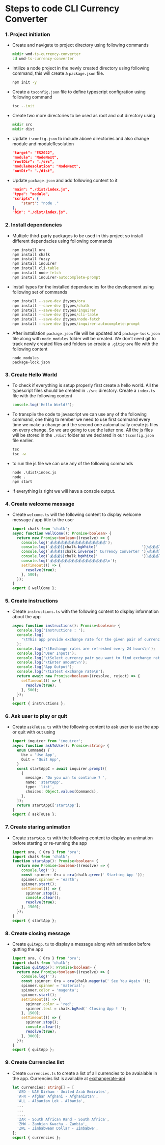 # Steps to code CLI Currency Converter

### 1. Project initiation

- Create and navigate to project directory using following commands

  ```cmd
  mkdir wmd-ts-currency-converter
  cd wmd-ts-currency-converter
  ```

- Intilize a node project in the newly created directory using following command, this will create a `package.json` file.

  ```cmd
  npm init -y
  ```

- Create a `tsconfig.json` file to define typescript configration using following command

  ```cmd
  tsc --init
  ```

- Create two more directories to be used as root and out directory using

  ```cmd
  mkdir src
  mkdir dist
  ```

- Update `tsconfig.json` to include above directories and also change module and moduleResolution

  ```json
  "target": "ES2022",
  "module": "NodeNext",
  "rootDir": "./src",
  "moduleResolution": "NodeNext",
  "outDir": "./dist",
  ```

- Update `package.json` and add following content to it

  ```json
  "main": "./dist/index.js",
  "type": "module",
  "scripts": {
      "start": "node ."
  },
  "bin": "./dist/index.js",
  ```

### 2. Install dependencies

- Multiple third-party packages to be used in this project so install different dependacies using following commands

  ```cmd
  npm install ora
  npm install chalk
  npm install fuzzy
  npm install inquirer
  npm install cli-table
  npm install node-fetch
  npm install inquirer-autocomplete-prompt
  ```

- Install types for the installed dependancies for the development using following set of commands

  ```cmd
  npm install --save-dev @types/ora
  npm install --save-dev @types/chalk
  npm install --save-dev @types/inquirer
  npm install --save-dev @types/cli-table
  npm install --save-dev @types/node-fetch
  npm install --save-dev @types/inquirer-autocomplete-prompt
  ```

- After installation `package.json` file will be updated and `package-lock.json` file along with `node_modules` folder will be created. We don't need git to track newly created files and folders so create a `.gitignore` file with the following content

  ```gitignore
  node_modules
  package-lock.json
  ```

### 3. Create Hello World

- To check if everything is setup properly first create a hello world. All the typescript files should be created in `./src` directory. Create a `index.ts` file with the following content

  ```ts
  console.log('Hello World!');
  ```

- To transpile the code to javascript we can use any of the following command, one thing to rember we need to use first command every time we make a change and the second one automatically create js files on every change. So we are going to use the latter one. All the js files will be stored in the `./dist` folder as we declared in our `tsconfig.json` file earlier.

  ```cmd
  tsc
  tsc -w
  ```

- to run the js file we can use any of the following commands

  ```cmd
  node .\dist\index.js
  node .
  npm start
  ```

- If everything is right we will have a console output.

### 4. Create welcome message

- Create `welcome.ts` will the following content to display welcome message / app title to the user

  ```ts
  import chalk from 'chalk';
  async function wellCome(): Promise<boolean> {
    return new Promise<boolean>((resolve) => {
      console.log('💰💰💰💰💰💰💰💰💰💰💰💰💰💰💰💰');
      console.log(`💰💰💰${chalk.bgWhite('                    ')}💰💰💰`);
      console.log(`💰💰💰${chalk.inverse(' Currency Converter ')}💰💰💰`);
      console.log(`💰💰💰${chalk.bgWhite('                    ')}💰💰💰`);
      console.log('💰💰💰💰💰💰💰💰💰💰💰💰💰💰💰💰\n');
      setTimeout(() => {
        resolve(true);
      }, 500);
    });
  }
  export { wellCome };
  ```

### 5. Create instructions

- Create `instructions.ts` with the following content to display information about the app

  ```ts
  async function instructions(): Promise<boolean> {
    console.log('Instructions : ');
    console.log(
      '\tThis app provide exchange rate for the given pair of currencies'
    );
    console.log('\tExchange rates are refreshed every 24 hours\n');
    console.log('User Inputs');
    console.log('\tSelect currency pair you want to find exchange rate of');
    console.log('\tEnter amount\n');
    console.log('App Output');
    console.log('\tLatest exchange rate\n');
    return await new Promise<boolean>((resolve, reject) => {
      setTimeout(() => {
        resolve(true);
      }, 500);
    });
  }
  export { instructions };
  ```

### 6. Ask user to play or quit

- Create `askToUse.ts` with the following content to ask user to use the app or quit with out using

  ```ts
  import inquirer from 'inquirer';
  async function askToUse(): Promise<string> {
    enum Commands {
      Use = 'Use App',
      Quit = 'Quit App',
    }
    const startAppC = await inquirer.prompt([
      {
        message: 'Do you wan to continue ? ',
        name: 'startApp',
        type: 'list',
        choices: Object.values(Commands),
      },
    ]);
    return startAppC['startApp'];
  }
  export { askToUse };
  ```

### 7. Create staring animation

- Create `startApp.ts` with the following content to display an animation before starting or re-running the app

  ```ts
  import ora, { Ora } from 'ora';
  import chalk from 'chalk';
  function startApp(): Promise<boolean> {
    return new Promise<boolean>((resolve) => {
      console.log('');
      const spinner: Ora = ora(chalk.green(' Starting App '));
      spinner.spinner = 'earth';
      spinner.start();
      setTimeout(() => {
        spinner.stop();
        console.clear();
        resolve(true);
      }, 1500);
    });
  }
  export { startApp };
  ```

### 8. Create closing message

- Create `quitApp.ts` to display a message along with animation before qutting the app

  ```ts
  import ora, { Ora } from 'ora';
  import chalk from 'chalk';
  function quitApp(): Promise<boolean> {
    return new Promise<boolean>((resolve) => {
      console.log('');
      const spinner: Ora = ora(chalk.magenta(' See You Again '));
      spinner.spinner = 'material';
      spinner.color = 'magenta';
      spinner.start();
      setTimeout(() => {
        spinner.color = 'red';
        spinner.text = chalk.bgRed(' Closing App ! ');
      }, 1500);
      setTimeout(() => {
        spinner.stop();
        console.clear();
        resolve(true);
      }, 3000);
    });
  }
  export { quitApp };
  ```

### 9. Create Currencies list

- Create `currencies.ts` to create a list of all currencies to be avaialable in the app. Currencies list is available at [exchangerate-api](https://www.exchangerate-api.com/docs/supported-currencies)

  ```ts
  let currencies: string[] = [
    'AED - UAE Dirham - United Arab Emirates',
    'AFN - Afghan Afghani - Afghanistan',
    'ALL - Albanian Lek - Albania',
    ...
    ...
    ....
    'ZAR - South African Rand - South Africa',
    'ZMW - Zambian Kwacha - Zambia',
    'ZWL - Zimbabwean Dollar - Zimbabwe',
  ];
  export { currencies };
  ```

